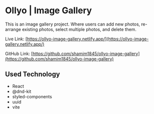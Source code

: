 # Ollyo | Image Gallery

This is an image gallery project. Where users can add new photos, re-arrange existing photos, select multiple photos, and delete them.

Live Link: [https://ollyo-image-gallery.netlify.app/](https://ollyo-image-gallery.netlify.app/)

GitHub Link: [https://github.com/shamim1845/ollyo-image-gallery](https://github.com/shamim1845/ollyo-image-gallery)

## Used Technology

- React
- @dnd-kit
- styled-components
- uuid
- vite
